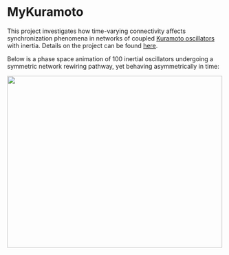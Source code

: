 # MyKuramoto

This project investigates how time-varying connectivity affects synchronization phenomena in networks of coupled [Kuramoto oscillators](https://en.wikipedia.org/wiki/Kuramoto_model) with inertia. Details on the project can be found [here](https://arxiv.org/abs/2009.13466).






Below is a phase space animation of 100 inertial oscillators undergoing a symmetric network rewiring pathway, yet behaving asymmetrically in time:

<img src="https://github.com/wqian0/MyKuramoto/blob/master/kura%20(2).gif" width="500" height="400"/>

